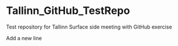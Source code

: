 # Tallinn_GitHub_TestRepo
Test repository for Tallinn Surface side meeting with GitHub exercise


Add a new line
